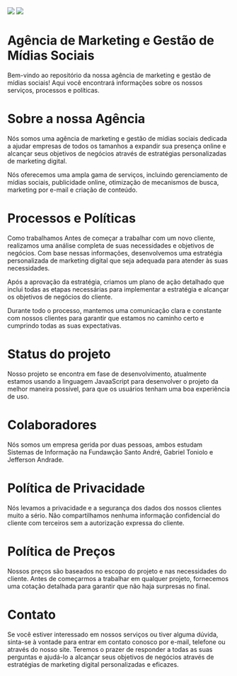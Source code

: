 <img src= https://user-images.githubusercontent.com/125101739/228982879-a4f1e32a-12a3-4e5d-b84c-2c5a4e648c14.png>
<img src= https://img.shields.io/badge/status-desenvolvimento-yellow>

<h1> Agência de Marketing e Gestão de Mídias Sociais </h1>
Bem-vindo ao repositório da nossa agência de marketing e gestão de mídias sociais! Aqui você encontrará informações sobre os nossos serviços, processos e políticas.

<h1> Sobre a nossa Agência </h1>
Nós somos uma agência de marketing e gestão de mídias sociais dedicada a ajudar empresas de todos os tamanhos a expandir sua presença online e alcançar seus objetivos de negócios através de estratégias personalizadas de marketing digital.

Nós oferecemos uma ampla gama de serviços, incluindo gerenciamento de mídias sociais, publicidade online, otimização de mecanismos de busca, marketing por e-mail e criação de conteúdo.

<h1> Processos e Políticas </h1>
Como trabalhamos
Antes de começar a trabalhar com um novo cliente, realizamos uma análise completa de suas necessidades e objetivos de negócios. Com base nessas informações, desenvolvemos uma estratégia personalizada de marketing digital que seja adequada para atender às suas necessidades.

Após a aprovação da estratégia, criamos um plano de ação detalhado que inclui todas as etapas necessárias para implementar a estratégia e alcançar os objetivos de negócios do cliente.

Durante todo o processo, mantemos uma comunicação clara e constante com nossos clientes para garantir que estamos no caminho certo e cumprindo todas as suas expectativas.

<h1> Status do projeto </h1>
Nosso projeto se encontra em fase de desenvolvimento, atualmente estamos usando a linguagem JavaaScript para desenvolver o projeto da melhor maneira possível, para que os usuários tenham uma boa experiência de uso.

<h1> Colaboradores </h1>
Nós somos um empresa gerida por duas pessoas, ambos estudam Sistemas de Informação na Fundawção Santo André, Gabriel Toniolo e Jefferson Andrade.



<h1> Política de Privacidade </h1>
Nós levamos a privacidade e a segurança dos dados dos nossos clientes muito a sério. Não compartilhamos nenhuma informação confidencial do cliente com terceiros sem a autorização expressa do cliente.

<h1> Política de Preços </h1>
Nossos preços são baseados no escopo do projeto e nas necessidades do cliente. Antes de começarmos a trabalhar em qualquer projeto, fornecemos uma cotação detalhada para garantir que não haja surpresas no final.

<h1> Contato </h1>
Se você estiver interessado em nossos serviços ou tiver alguma dúvida, sinta-se à vontade para entrar em contato conosco por e-mail, telefone ou através do nosso site. Teremos o prazer de responder a todas as suas perguntas e ajudá-lo a alcançar seus objetivos de negócios através de estratégias de marketing digital personalizadas e eficazes.
